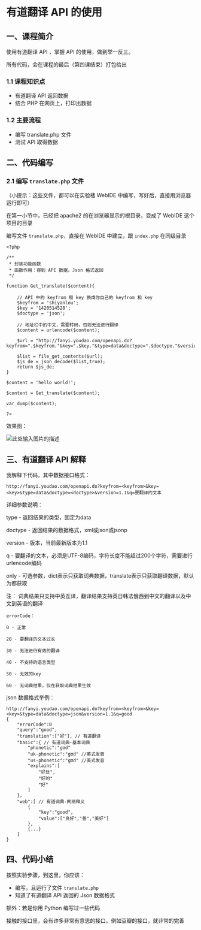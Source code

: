 # 有道翻译 API 的使用

## 一、课程简介


使用有道翻译 API ，掌握 API 的使用，做到举一反三。

所有代码，会在课程的最后（第四课结束）打包给出

### 1.1 课程知识点

- 有道翻译 API 返回数据
- 结合 PHP 在网页上，打印出数据

### 1.2 主要流程

- 编写 translate.php 文件
- 测试 API 取得数据

## 二、代码编写

### 2.1 编写 `translate.php` 文件

（小提示：这些文件，都可以在实验楼 WebIDE 中编写，写好后，直接用浏览器运行即可）

在第一小节中，已经把 apache2 的在浏览器显示的根目录，变成了 WebIDE 这个项目的目录

编写文件 `translate.php`，直接在 WebIDE 中建立，跟 `index.php` 在同级目录

```
<?php

/**
 * 封装功能函数
 * 函数作用：得到 API 数据，Json 格式返回
 */

function Get_translate($content){

	// API 中的 keyfrom 和 key 换成你自己的 keyfrom 和 key
	$keyfrom = 'shiyanlou';
	$key = '1420514528';
	$doctype = 'json';
	
	// 地址栏中的中文，需要转码，否则无法进行翻译
	$content = urlencode($content);   

	$url = "http://fanyi.youdao.com/openapi.do?keyfrom=".$keyfrom."&key=".$key."&type=data&doctype=".$doctype."&version=1.1&q=".$content;
	
	$list = file_get_contents($url);
	$js_de = json_decode($list,true);
	return $js_de;
}

$content = 'hello world!';

$content = Get_translate($content);

var_dump($content);

?>
```

效果图：

![此处输入图片的描述](https://dn-anything-about-doc.qbox.me/document-uid212008labid2262timestamp1478075033596.png/wm)


## 三、有道翻译 API 解释

我解释下代码，其中数据接口格式：

```
http://fanyi.youdao.com/openapi.do?keyfrom=<keyfrom>&key=<key>&type=data&doctype=<doctype>&version=1.1&q=要翻译的文本
```

详细参数说明：

type  - 返回结果的类型，固定为data

doctype - 返回结果的数据格式，xml或json或jsonp

version - 版本，当前最新版本为1.1

q - 要翻译的文本，必须是UTF-8编码，字符长度不能超过200个字符，需要进行urlencode编码

only - 可选参数，dict表示只获取词典数据，translate表示只获取翻译数据，默认为都获取

注： 词典结果只支持中英互译，翻译结果支持英日韩法俄西到中文的翻译以及中文到英语的翻译

```
errorCode：

0 - 正常

20 - 要翻译的文本过长

30 - 无法进行有效的翻译

40 - 不支持的语言类型

50 - 无效的key

60 - 无词典结果，仅在获取词典结果生效
```


json 数据格式举例：

```
http://fanyi.youdao.com/openapi.do?keyfrom=<keyfrom>&key=<key>&type=data&doctype=json&version=1.1&q=good
{
    "errorCode":0
    "query":"good",
    "translation":["好"], // 有道翻译
    "basic":{ // 有道词典-基本词典
        "phonetic":"gʊd"
        "uk-phonetic":"gʊd" //英式发音
        "us-phonetic":"ɡʊd" //美式发音
        "explains":[
            "好处",
            "好的"
            "好"
        ]
    },
    "web":[ // 有道词典-网络释义
        {
            "key":"good",
            "value":["良好","善","美好"]
        },
        {...}
    ]
}

```


## 四、代码小结


按照实验步骤，到这里，你应该：

- 编写，且运行了文件 `translate.php`
- 知道了有道翻译 API 返回的 Json 数据格式

额外：若是你用 Python 编写过一些代码

接触的接口里，会有许多非常有意思的接口。例如豆瓣的接口，就非常的完善


